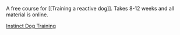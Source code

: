A free course for [[Training a reactive dog]]. Takes 8-12 weeks and all material is online.

[Instinct Dog Training](https://onlineschool.instinctdogtraining.com/course/training-leash-reactive-dog)
